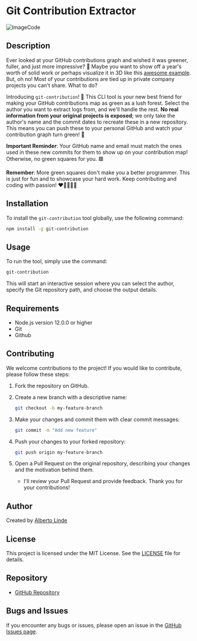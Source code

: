 # Git Contribution Extractor

![ImageCode](https://i.imgur.com/ogEGVm2.png)

## Description

Ever looked at your GitHub contributions graph and wished it was greener, fuller, and just more impressive? 🌳 Maybe you want to show off a year's worth of solid work or perhaps visualize it in 3D like this [awesome example](https://github.com/yoshi389111/github-profile-3d-contrib). But, oh no! Most of your contributions are tied up in private company projects you can't share. What to do?

Introducing `git-contribution`! 🎉 This CLI tool is your new best friend for making your GitHub contributions map as green as a lush forest. Select the author you want to extract logs from, and we'll handle the rest. **No real information from your original projects is exposed**; we only take the author's name and the commit dates to recreate these in a new repository. This means you can push these to your personal GitHub and watch your contribution graph turn green! 🌟

**Important Reminder**: Your GitHub name and email must match the ones used in these new commits for them to show up on your contribution map! Otherwise, no green squares for you. 🟥

**Remember**: More green squares don't make you a better programmer. This is just for fun and to showcase your hard work. Keep contributing and coding with passion! ❤️👨‍💻👩‍💻

## Installation

To install the `git-contribution` tool globally, use the following command:

```bash
npm install -g git-contribution
```

## Usage
To run the tool, simply use the command:

```bash
git-contribution
```

This will start an interactive session where you can select the author, specify the Git repository path, and choose the output details.

## Requirements
- Node.js version 12.0.0 or higher
- Git
- Github

## Contributing
We welcome contributions to the project! If you would like to contribute, please follow these steps:

1.  Fork the repository on GitHub.
2.  Create a new branch with a descriptive name:
    ```bash
    git checkout -b my-feature-branch
    ```
3. Make your changes and commit them with clear commit messages:
    ```bash
    git commit -m "Add new feature"
    ```
4. Push your changes to your forked repository:
    ```bash
    git push origin my-feature-branch
    ```

5. Open a Pull Request on the original repository, describing your changes and the motivation behind them. 
   - I'll review your Pull Request and provide feedback. Thank you for your contributions!

## Author
Created by [Alberto Linde](https://www.albertolinde.com)

## License
This project is licensed under the MIT License. See the [LICENSE](LICENSE) file for details.

## Repository
- [GitHub Repository](https://github.com/AlbertoLinde/git-contribution-extractor)

## Bugs and Issues
If you encounter any bugs or issues, please open an issue in the [GitHub Issues page](https://github.com/AlbertoLinde/git-contribution-extractor/issues).


